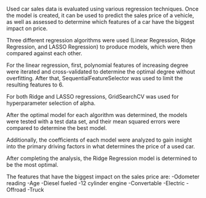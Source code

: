 Used car sales data is evaluated using various regression techniques. Once the model is created, it can be used to predict the sales price of a vehicle, as well as assessed to determine which features of a car have the biggest impact on price.

Three different regression algorithms were used (Linear Regression, Ridge Regression, and LASSO Regression) to produce models, which were then compared against each other.

For the linear regression, first, polynomial features of increasing degree were iterated and cross-validated to determine the optimal degree without overfitting. After that, SequentialFeatureSelector was used to limit the resulting features to 6.

For both Ridge and LASSO regressions, GridSearchCV was used for hyperparameter selection of alpha.

After the optimal model for each algorithm was determined, the models were tested with a test data set, and their mean squared errors were compared to determine the best model.

Additionally, the coefficients of each model were analyzed to gain insight into the primary driving factors in what determines the price of a used car.

After completing the analysis, the Ridge Regression model is determined to be the most optimal.

The features that have the biggest impact on the sales price are:
-Odometer reading
-Age
-Diesel fueled
-12 cylinder engine
-Convertable
-Electric
-Offroad
-Truck
